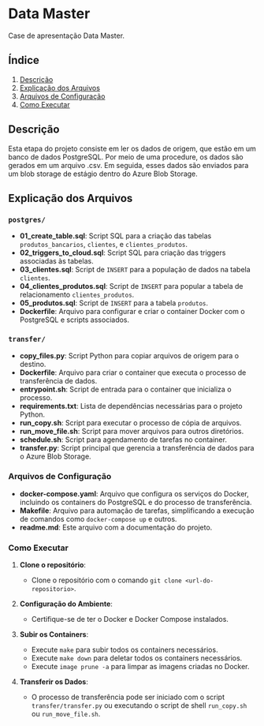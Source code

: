 # Data Master

Case de apresentação Data Master.

## Índice

1. [Descrição](#descrição)
2. [Explicação dos Arquivos](#explicação-dos-arquivos)
3. [Arquivos de Configuração](#arquivos-de-configuração)
3. [Como Executar](#como-executar)


## Descrição

Esta etapa do projeto consiste em ler os dados de origem, que estão em um banco de dados PostgreSQL. 
Por meio de uma procedure, os dados são gerados em um arquivo .csv. Em seguida, esses dados são enviados para um 
blob storage de estágio dentro do Azure Blob Storage.

## Explicação dos Arquivos

### `postgres/`

- **01_create_table.sql**: Script SQL para a criação das tabelas `produtos_bancarios`, `clientes`, e `clientes_produtos`.
- **02_triggers_to_cloud.sql**: Script SQL para criação das triggers associadas às tabelas.
- **03_clientes.sql**: Script de `INSERT` para a população de dados na tabela `clientes`.
- **04_clientes_produtos.sql**: Script de `INSERT` para popular a tabela de relacionamento `clientes_produtos`.
- **05_produtos.sql**: Script de `INSERT` para a tabela `produtos`.
- **Dockerfile**: Arquivo para configurar e criar o container Docker com o PostgreSQL e scripts associados.

### `transfer/`

- **copy_files.py**: Script Python para copiar arquivos de origem para o destino.
- **Dockerfile**: Arquivo para criar o container que executa o processo de transferência de dados.
- **entrypoint.sh**: Script de entrada para o container que inicializa o processo.
- **requirements.txt**: Lista de dependências necessárias para o projeto Python.
- **run_copy.sh**: Script para executar o processo de cópia de arquivos.
- **run_move_file.sh**: Script para mover arquivos para outros diretórios.
- **schedule.sh**: Script para agendamento de tarefas no container.
- **transfer.py**: Script principal que gerencia a transferência de dados para o Azure Blob Storage.

### Arquivos de Configuração

- **docker-compose.yaml**: Arquivo que configura os serviços do Docker, incluindo os containers do PostgreSQL e do processo de transferência.
- **Makefile**: Arquivo para automação de tarefas, simplificando a execução de comandos como `docker-compose up` e outros.
- **readme.md**: Este arquivo com a documentação do projeto.


### Como Executar

1. **Clone o repositório**:
   - Clone o repositório com o comando `git clone <url-do-repositorio>`.

2. **Configuração do Ambiente**:
   - Certifique-se de ter o Docker e Docker Compose instalados.

3. **Subir os Containers**:
   - Execute `make` para subir todos os containers necessários.
   - Execute `make down` para deletar todos os containers necessários.
   - Execute `image prune -a` para limpar as imagens criadas no Docker.

4. **Transferir os Dados**:
   - O processo de transferência pode ser iniciado com o script `transfer/transfer.py` ou executando o script de shell `run_copy.sh` ou `run_move_file.sh`.


